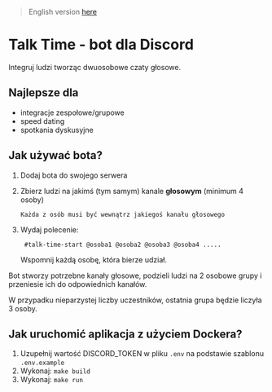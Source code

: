 > English version [here](README.en.md)

# Talk Time - bot dla Discord

Integruj ludzi tworząc dwuosobowe czaty głosowe.


## Najlepsze dla

- integracje zespołowe/grupowe
- speed dating
- spotkania dyskusyjne

## Jak używać bota?

1. Dodaj bota do swojego serwera
2. Zbierz ludzi na jakimś (tym samym) kanale **głosowym** (minimum 4 osoby)

   `Każda z osób musi być wewnątrz jakiegoś kanału głosowego`
3. Wydaj polecenie:
   ```
    #talk-time-start @osoba1 @osoba2 @osoba3 @osoba4 .....
   ```
   Wspomnij każdą osobę, która bierze udział.

Bot stworzy potrzebne kanały głosowe, podzieli ludzi na 2 osobowe grupy i przeniesie ich do odpowiednich kanałów.

W przypadku nieparzystej liczby uczestników, ostatnia grupa będzie liczyła 3 osoby.

## Jak uruchomić aplikacja z użyciem Dockera?

1. Uzupełnij wartość DISCORD_TOKEN w pliku  `.env` na podstawie szablonu `.env.example`
2. Wykonaj: `make build`
3. Wykonaj: `make run`
